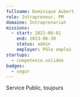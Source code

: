 ```yaml
---
fullname: Dominique Aubert
role: Intrapreneur, PM
domaine: Intraprenariat
missions:
  - start: 2021-06-01
    end: 2023-06-30
    status: admin
    employer: Pôle emploi
startups:
  - competence.validee
badges:
  - segur
---
```


Service Public, toujours
